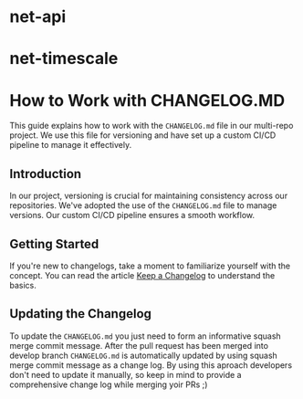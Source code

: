 # net-api

# net-timescale

# How to Work with CHANGELOG.MD
This guide explains how to work with the `CHANGELOG.md` file in our multi-repo project. We use this file for versioning and have set up a custom CI/CD pipeline to manage it effectively.

## Introduction
In our project, versioning is crucial for maintaining consistency across our repositories. We've adopted the use of the `CHANGELOG.md` file to manage versions. Our custom CI/CD pipeline ensures a smooth workflow.

## Getting Started
If you're new to changelogs, take a moment to familiarize yourself with the concept. You can read the article [Keep a Changelog](https://keepachangelog.com/en/1.1.0/) to understand the basics.

## Updating the Changelog
To update the `CHANGELOG.md` you just need to form an informative squash merge commit message. After the pull request has been merged into develop branch `CHANGELOG.md` is automatically updated by using squash merge commit message as a change log. By using this aproach developers don't need to update it manually, so keep in mind to provide a comprehensive change log while merging yoir PRs ;)